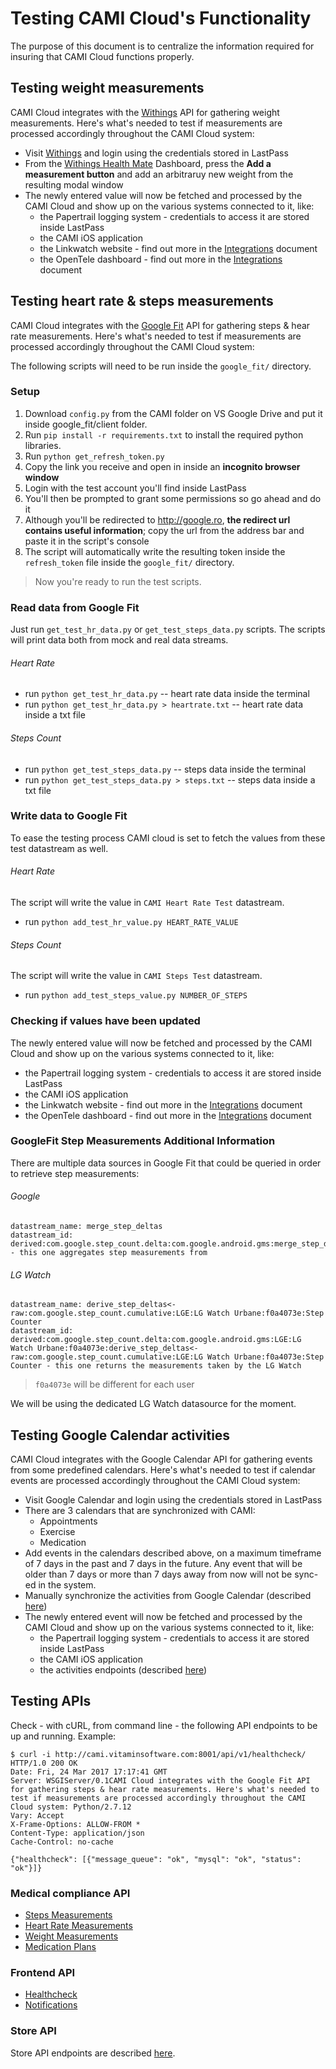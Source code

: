 # Testing CAMI Cloud's Functionality

The purpose of this document is to centralize the information required for insuring that CAMI Cloud functions properly.

## Testing weight measurements

CAMI Cloud integrates with the [Withings](https://www.withings.com/eu/en/) API for gathering weight measurements. Here's what's needed to test if measurements are processed accordingly throughout the CAMI Cloud system:

* Visit [Withings](https://www.withings.com/eu/en/) and login using the credentials stored in LastPass
* From the [Withings Health Mate](https://healthmate.withings.com/) Dashboard, press the **Add a measurement button** and add an arbitraruy new weight from the resulting modal window
* The newly entered value will now be fetched and processed by the CAMI Cloud and show up on the various systems connected to it, like:
  * the Papertrail logging system - credentials to access it are stored inside LastPass
  * the CAMI iOS application
  * the Linkwatch website - find out more in the [Integrations](INTEGRATIONS.md) document
  * the OpenTele dashboard - find out more in the [Integrations](INTEGRATIONS.md) document

## Testing heart rate & steps measurements

CAMI Cloud integrates with the [Google Fit](https://developers.google.com/fit/) API for gathering steps & hear rate measurements. Here's what's needed to test if measurements are processed accordingly throughout the CAMI Cloud system:

The following scripts will need to be run inside the `google_fit/` directory.

### Setup

1. Download `config.py` from the CAMI folder on VS Google Drive and put it inside google_fit/client folder.
2. Run `pip install -r requirements.txt` to install the required python libraries.
3. Run `python get_refresh_token.py`
4. Copy the link you receive and open in inside an **incognito browser window**
5. Login with the test account you'll find inside LastPass
6. You'll then be prompted to grant some permissions so go ahead and do it
7. Although you'll be redirected to http://google.ro, **the redirect url contains useful information**; copy the url from the address bar and paste it in the script's console
8. The script will automatically write the resulting token inside the `refresh_token` file inside the `google_fit/` directory.

> Now you're ready to run the test scripts.

### Read data from Google Fit

Just run `get_test_hr_data.py` or `get_test_steps_data.py` scripts. The scripts will print data both from mock and real data streams.

###### Heart Rate
* run `python get_test_hr_data.py` -- heart rate data inside the terminal
* run `python get_test_hr_data.py > heartrate.txt` -- heart rate data inside a txt file

###### Steps Count
* run `python get_test_steps_data.py` -- steps data inside the terminal
* run `python get_test_steps_data.py > steps.txt` -- steps data inside a txt file


### Write data to Google Fit

To ease the testing process CAMI cloud is set to fetch the values from these test datastream as well.

###### Heart Rate

The script will write the value in ```CAMI Heart Rate Test``` datastream.

* run `python add_test_hr_value.py HEART_RATE_VALUE`

###### Steps Count

The script will write the value in ```CAMI Steps Test``` datastream.

* run `python add_test_steps_value.py NUMBER_OF_STEPS`

### Checking if values have been updated

The newly entered value will now be fetched and processed by the CAMI Cloud and show up on the various systems connected to it, like:

* the Papertrail logging system - credentials to access it are stored inside LastPass
* the CAMI iOS application
* the Linkwatch website - find out more in the [Integrations](INTEGRATIONS.md) document
* the OpenTele dashboard - find out more in the [Integrations](INTEGRATIONS.md) document


### GoogleFit Step Measurements Additional Information

There are multiple data sources in Google Fit that could be queried in order to retrieve step measurements:

###### Google

```
datastream_name: merge_step_deltas
datastream_id: derived:com.google.step_count.delta:com.google.android.gms:merge_step_deltas - this one aggregates step measurements from
```

###### LG Watch

```
datastream_name: derive_step_deltas<-raw:com.google.step_count.cumulative:LGE:LG Watch Urbane:f0a4073e:Step Counter
datastream_id: derived:com.google.step_count.delta:com.google.android.gms:LGE:LG Watch Urbane:f0a4073e:derive_step_deltas<-raw:com.google.step_count.cumulative:LGE:LG Watch Urbane:f0a4073e:Step Counter - this one returns the measurements taken by the LG Watch
```

> `f0a4073e` will be different for each user

We will be using the dedicated LG Watch datasource for the moment.


## Testing Google Calendar activities
CAMI Cloud integrates with the Google Calendar API for gathering events from some predefined calendars. Here's what's needed to test if calendar events are processed accordingly throughout the CAMI Cloud system:

- Visit Google Calendar and login using the credentials stored in LastPass
- There are 3 calendars that are synchronized with CAMI:
	- Appointments
	- Exercise
	- Medication
- Add events in the calendars described above, on a maximum timeframe of 7 days in the past and 7 days in the future. Any event that will be older than 7 days or more than 7 days away from now will not be sync-ed in the system.
- Manually synchronize the activities from Google Calendar (described [here](https://github.com/cami-project/cami-project/blob/master/store/README.md#activities))
- The newly entered event will now be fetched and processed by the CAMI Cloud and show up on the various systems connected to it, like:
	- the Papertrail logging system - credentials to access it are stored inside LastPass
	- the CAMI iOS application
	- the activities endpoints (described [here](https://github.com/cami-project/cami-project/blob/master/store/README.md#activities))


## Testing APIs
Check - with cURL, from command line - the following API endpoints to be up and running.
Example:
```
$ curl -i http://cami.vitaminsoftware.com:8001/api/v1/healthcheck/
HTTP/1.0 200 OK
Date: Fri, 24 Mar 2017 17:17:41 GMT
Server: WSGIServer/0.1CAMI Cloud integrates with the Google Fit API for gathering steps & hear rate measurements. Here's what's needed to test if measurements are processed accordingly throughout the CAMI Cloud system: Python/2.7.12
Vary: Accept
X-Frame-Options: ALLOW-FROM *
Content-Type: application/json
Cache-Control: no-cache

{"healthcheck": [{"message_queue": "ok", "mysql": "ok", "status": "ok"}]}
```

### Medical compliance API
* [Steps Measurements](http://cami.vitaminsoftware.com:8000/api/v1/steps-measurements/)
* [Heart Rate Measurements](http://cami.vitaminsoftware.com:8000/api/v1/heartrate-measurements/)
* [Weight Measurements](http://cami.vitaminsoftware.com:8000/api/v1/weight-measurements/)
* [Medication Plans](http://cami.vitaminsoftware.com:8000/api/v1/medication-plans/)

### Frontend API
* [Healthcheck](http://cami.vitaminsoftware.com:8001/api/v1/healthcheck/)
* [Notifications](http://cami.vitaminsoftware.com:8001/api/v1/notifications/)

### Store API
Store API endpoints are described [here](https://github.com/cami-project/cami-project/blob/master/store/README.md).